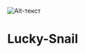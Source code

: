 ![Alt-текст](https://i.piccy.info/i9/292e7ae929d03bc3d76a34fa71ce4bb2/1631216603/2551/1441344/Snail_240.jpg "Lucky-snail")
# Lucky-Snail
